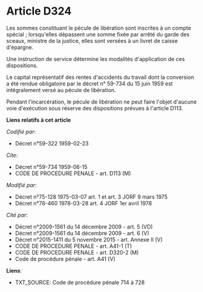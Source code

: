 # Article D324

Les sommes constituant le pécule de libération sont inscrites à un compte spécial ; lorsqu'elles dépassent une somme fixée
par arrêté du garde des sceaux, ministre de la justice, elles sont versées à un livret de caisse d'épargne.

Une instruction de service détermine les modalités d'application de ces dispositions.

Le capital représentatif des rentes d'accidents du travail dont la conversion a été rendue obligatoire par le décret n°
59-734 du 15 juin 1959 est intégralement versé au pécule de libération.

Pendant l'incarcération, le pécule de libération ne peut faire l'objet d'aucune voie d'exécution sous réserve des
dispositions prévues à l'article D113.

**Liens relatifs à cet article**

_Codifié par_:

  - Décret n°59-322 1959-02-23

_Cite_:

  - Décret n°59-734 1959-06-15
  - CODE DE PROCEDURE PENALE - art. D113 (M)

_Modifié par_:

  - Décret n°75-128 1975-03-07 art. 1 et art. 3 JORF 9 mars 1975
  - Décret n°78-460 1978-03-28 art. 4 JORF 1er avril 1978

_Cité par_:

  - Décret n°2009-1561 du 14 décembre 2009 - art. 5 (VD)
  - Décret n°2009-1561 du 14 décembre 2009 - art. 6 (V)
  - Décret n°2015-1411 du 5 novembre 2015 - art. Annexe II (V)
  - CODE DE PROCEDURE PENALE - art. A41-1 (T)
  - CODE DE PROCEDURE PENALE - art. D320-2 (M)
  - Code de procédure pénale - art. A41 (V)

**Liens**:

  - TXT_SOURCE: Code de procédure pénale 714 à 728
